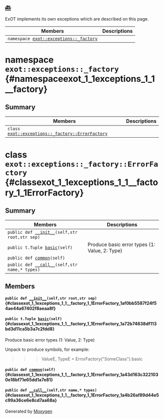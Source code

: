 [:back:](/home)
---

ExOT implements its own exceptions which are described on this page.

 Members                        | Descriptions                                
--------------------------------|---------------------------------------------
`namespace `[`exot::exceptions::_factory`](#namespaceexot_1_1exceptions_1_1__factory) | 

# namespace `exot::exceptions::_factory` {#namespaceexot_1_1exceptions_1_1__factory}

## Summary

 Members                        | Descriptions                                
--------------------------------|---------------------------------------------
`class `[`exot::exceptions::_factory::ErrorFactory`](#classexot_1_1exceptions_1_1__factory_1_1ErrorFactory) | 

# class `exot::exceptions::_factory::ErrorFactory` {#classexot_1_1exceptions_1_1__factory_1_1ErrorFactory}

## Summary

 Members                        | Descriptions                                
--------------------------------|---------------------------------------------
`public def `[`__init__`](#classexot_1_1exceptions_1_1__factory_1_1ErrorFactory_1af0bb5587f24f54ae44a67402f8aeaa8f)`(self,str root,str sep)` | 
`public t.Tuple `[`basic`](#classexot_1_1exceptions_1_1__factory_1_1ErrorFactory_1a72b74638df113bd3d11ca5b3a7c2fdd8)`(self)` | Produce basic error types (1: Value, 2: Type)
`public def `[`common`](#classexot_1_1exceptions_1_1__factory_1_1ErrorFactory_1a43d163c3221030e18bf71e65dd1a7e81)`(self)` | 
`public def `[`__call__`](#classexot_1_1exceptions_1_1__factory_1_1ErrorFactory_1a4b26af89d44e5c99a36ce6e8cd7aa68a)`(self,str name,* types)` | 

## Members

#### `public def `[`__init__`](#classexot_1_1exceptions_1_1__factory_1_1ErrorFactory_1af0bb5587f24f54ae44a67402f8aeaa8f)`(self,str root,str sep)` {#classexot_1_1exceptions_1_1__factory_1_1ErrorFactory_1af0bb5587f24f54ae44a67402f8aeaa8f}

#### `public t.Tuple `[`basic`](#classexot_1_1exceptions_1_1__factory_1_1ErrorFactory_1a72b74638df113bd3d11ca5b3a7c2fdd8)`(self)` {#classexot_1_1exceptions_1_1__factory_1_1ErrorFactory_1a72b74638df113bd3d11ca5b3a7c2fdd8}

Produce basic error types (1: Value, 2: Type)

Unpack to produce symbols, for example:

>>> ValueE, TypeE = ErrorFactory("SomeClass").basic

#### `public def `[`common`](#classexot_1_1exceptions_1_1__factory_1_1ErrorFactory_1a43d163c3221030e18bf71e65dd1a7e81)`(self)` {#classexot_1_1exceptions_1_1__factory_1_1ErrorFactory_1a43d163c3221030e18bf71e65dd1a7e81}

#### `public def `[`__call__`](#classexot_1_1exceptions_1_1__factory_1_1ErrorFactory_1a4b26af89d44e5c99a36ce6e8cd7aa68a)`(self,str name,* types)` {#classexot_1_1exceptions_1_1__factory_1_1ErrorFactory_1a4b26af89d44e5c99a36ce6e8cd7aa68a}

Generated by [Moxygen](https://sourcey.com/moxygen)